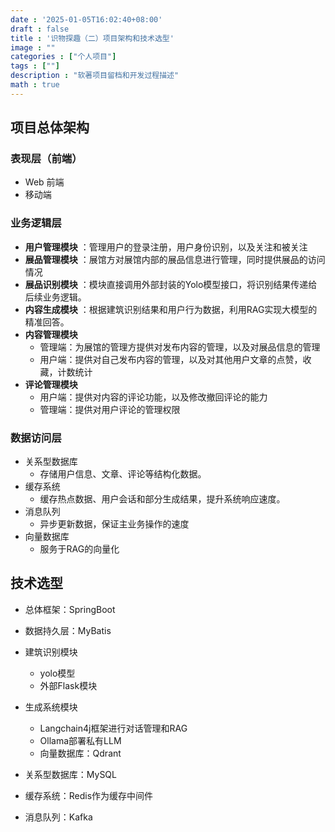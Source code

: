 ```yaml
---
date : '2025-01-05T16:02:40+08:00'
draft : false
title : '识物探趣（二）项目架构和技术选型'
image : ""
categories : ["个人项目"]
tags : [""]
description : "软著项目留档和开发过程描述"
math : true
---
```


## 项目总体架构

### 表现层（前端）

- Web 前端
- 移动端

### 业务逻辑层

- **用户管理模块** ：管理用户的登录注册，用户身份识别，以及关注和被关注
- **展品管理模块** ：展馆方对展馆内部的展品信息进行管理，同时提供展品的访问情况
- **展品识别模块** ：模块直接调用外部封装的Yolo模型接口，将识别结果传递给后续业务逻辑。
- **内容生成模块** ：根据建筑识别结果和用户行为数据，利用RAG实现大模型的精准回答。
- **内容管理模块**
  - 管理端：为展馆的管理方提供对发布内容的管理，以及对展品信息的管理
  - 用户端：提供对自己发布内容的管理，以及对其他用户文章的点赞，收藏，计数统计
- **评论管理模块**
  - 用户端：提供对内容的评论功能，以及修改撤回评论的能力
  - 管理端：提供对用户评论的管理权限

###  数据访问层

- 关系型数据库
  - 存储用户信息、文章、评论等结构化数据。
- 缓存系统
  - 缓存热点数据、用户会话和部分生成结果，提升系统响应速度。
- 消息队列
  - 异步更新数据，保证主业务操作的速度
- 向量数据库
  - 服务于RAG的向量化


## 技术选型

- 总体框架：SpringBoot

- 数据持久层：MyBatis

- 建筑识别模块
  - yolo模型
  - 外部Flask模块
  
- 生成系统模块
  - Langchain4j框架进行对话管理和RAG
  - Ollama部署私有LLM
  - 向量数据库：Qdrant

- 关系型数据库：MySQL

- 缓存系统：Redis作为缓存中间件
  
- 消息队列：Kafka

  

